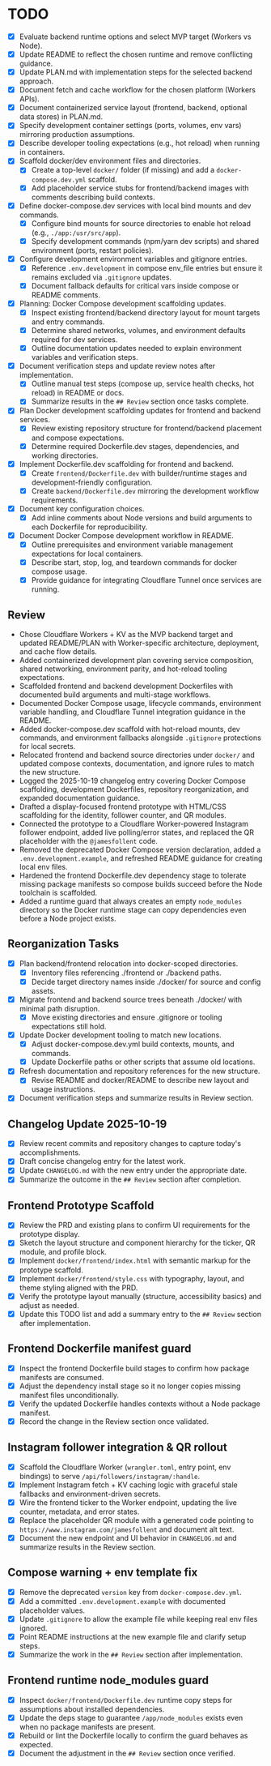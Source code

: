 # TODO

- [x] Evaluate backend runtime options and select MVP target (Workers vs Node).
- [x] Update README to reflect the chosen runtime and remove conflicting guidance.
- [x] Update PLAN.md with implementation steps for the selected backend approach.
- [x] Document fetch and cache workflow for the chosen platform (Workers APIs).
- [x] Document containerized service layout (frontend, backend, optional data stores) in PLAN.md.
- [x] Specify development container settings (ports, volumes, env vars) mirroring production assumptions.
- [x] Describe developer tooling expectations (e.g., hot reload) when running in containers.
- [x] Scaffold docker/dev environment files and directories.
  - [x] Create a top-level `docker/` folder (if missing) and add a `docker-compose.dev.yml` scaffold.
  - [x] Add placeholder service stubs for frontend/backend images with comments describing build contexts.
- [x] Define docker-compose.dev services with local bind mounts and dev commands.
  - [x] Configure bind mounts for source directories to enable hot reload (e.g., `./app:/usr/src/app`).
  - [x] Specify development commands (npm/yarn dev scripts) and shared environment (ports, restart policies).
- [x] Configure development environment variables and gitignore entries.
  - [x] Reference `.env.development` in compose env_file entries but ensure it remains excluded via `.gitignore` updates.
  - [x] Document fallback defaults for critical vars inside compose or README comments.
- [x] Planning: Docker Compose development scaffolding updates.
  - [x] Inspect existing frontend/backend directory layout for mount targets and entry commands.
  - [x] Determine shared networks, volumes, and environment defaults required for dev services.
  - [x] Outline documentation updates needed to explain environment variables and verification steps.
- [x] Document verification steps and update review notes after implementation.
  - [x] Outline manual test steps (compose up, service health checks, hot reload) in README or docs.
  - [x] Summarize results in the `## Review` section once tasks complete.
- [x] Plan Docker development scaffolding updates for frontend and backend services.
  - [x] Review existing repository structure for frontend/backend placement and compose expectations.
  - [x] Determine required Dockerfile.dev stages, dependencies, and working directories.
- [x] Implement Dockerfile.dev scaffolding for frontend and backend.
  - [x] Create `frontend/Dockerfile.dev` with builder/runtime stages and development-friendly configuration.
  - [x] Create `backend/Dockerfile.dev` mirroring the development workflow requirements.
- [x] Document key configuration choices.
  - [x] Add inline comments about Node versions and build arguments to each Dockerfile for reproducibility.
- [x] Document Docker Compose development workflow in README.
  - [x] Outline prerequisites and environment variable management expectations for local containers.
  - [x] Describe start, stop, log, and teardown commands for docker compose usage.
  - [x] Provide guidance for integrating Cloudflare Tunnel once services are running.

## Review
- Chose Cloudflare Workers + KV as the MVP backend target and updated README/PLAN with Worker-specific architecture, deployment, and cache flow details.
- Added containerized development plan covering service composition, shared networking, environment parity, and hot-reload tooling expectations.
- Scaffolded frontend and backend development Dockerfiles with documented build arguments and multi-stage workflows.
- Documented Docker Compose usage, lifecycle commands, environment variable handling, and Cloudflare Tunnel integration guidance in the README.
- Added docker-compose.dev scaffold with hot-reload mounts, dev commands, and environment fallbacks alongside `.gitignore` protections for local secrets.
- Relocated frontend and backend source directories under `docker/` and updated compose contexts, documentation, and ignore rules to match the new structure.
- Logged the 2025-10-19 changelog entry covering Docker Compose scaffolding, development Dockerfiles, repository reorganization, and expanded documentation guidance.
- Drafted a display-focused frontend prototype with HTML/CSS scaffolding for the identity, follower counter, and QR modules.
- Connected the prototype to a Cloudflare Worker-powered Instagram follower endpoint, added live polling/error states, and replaced the QR placeholder with the `@jamesfollent` code.
- Removed the deprecated Docker Compose version declaration, added a `.env.development.example`, and refreshed README guidance for creating local env files.
- Hardened the frontend Dockerfile.dev dependency stage to tolerate missing package manifests so compose builds succeed before the Node toolchain is scaffolded.
- Added a runtime guard that always creates an empty `node_modules` directory so the Docker runtime stage can copy dependencies even before a Node project exists.


## Reorganization Tasks

- [x] Plan backend/frontend relocation into docker-scoped directories.
  - [x] Inventory files referencing ./frontend or ./backend paths.
  - [x] Decide target directory names inside ./docker/ for source and config assets.
- [x] Migrate frontend and backend source trees beneath ./docker/ with minimal path disruption.
  - [x] Move existing directories and ensure .gitignore or tooling expectations still hold.
- [x] Update Docker development tooling to match new locations.
  - [x] Adjust docker-compose.dev.yml build contexts, mounts, and commands.
  - [x] Update Dockerfile paths or other scripts that assume old locations.
- [x] Refresh documentation and repository references for the new structure.
  - [x] Revise README and docker/README to describe new layout and usage instructions.
- [x] Document verification steps and summarize results in Review section.

## Changelog Update 2025-10-19

- [x] Review recent commits and repository changes to capture today's accomplishments.
- [x] Draft concise changelog entry for the latest work.
- [x] Update `CHANGELOG.md` with the new entry under the appropriate date.
- [x] Summarize the outcome in the `## Review` section after completion.

## Frontend Prototype Scaffold

- [x] Review the PRD and existing plans to confirm UI requirements for the prototype display.
- [x] Sketch the layout structure and component hierarchy for the ticker, QR module, and profile block.
- [x] Implement `docker/frontend/index.html` with semantic markup for the prototype scaffold.
- [x] Implement `docker/frontend/style.css` with typography, layout, and theme styling aligned with the PRD.
- [x] Verify the prototype layout manually (structure, accessibility basics) and adjust as needed.
- [x] Update this TODO list and add a summary entry to the `## Review` section after implementation.

## Frontend Dockerfile manifest guard

- [x] Inspect the frontend Dockerfile build stages to confirm how package manifests are consumed.
- [x] Adjust the dependency install stage so it no longer copies missing manifest files unconditionally.
- [x] Verify the updated Dockerfile handles contexts without a Node package manifest.
- [x] Record the change in the Review section once validated.

## Instagram follower integration & QR rollout

- [x] Scaffold the Cloudflare Worker (`wrangler.toml`, entry point, env bindings) to serve `/api/followers/instagram/:handle`.
- [x] Implement Instagram fetch + KV caching logic with graceful stale fallbacks and environment-driven secrets.
- [x] Wire the frontend ticker to the Worker endpoint, updating the live counter, metadata, and error states.
- [x] Replace the placeholder QR module with a generated code pointing to `https://www.instagram.com/jamesfollent` and document alt text.
- [x] Document the new endpoint and UI behavior in `CHANGELOG.md` and summarize results in the Review section.

## Compose warning + env template fix

- [x] Remove the deprecated `version` key from `docker-compose.dev.yml`.
- [x] Add a committed `.env.development.example` with documented placeholder values.
- [x] Update `.gitignore` to allow the example file while keeping real env files ignored.
- [x] Point README instructions at the new example file and clarify setup steps.
- [x] Summarize the work in the `## Review` section after implementation.

## Frontend runtime node_modules guard

- [x] Inspect `docker/frontend/Dockerfile.dev` runtime copy steps for assumptions about installed dependencies.
- [x] Update the deps stage to guarantee `/app/node_modules` exists even when no package manifests are present.
- [x] Rebuild or lint the Dockerfile locally to confirm the guard behaves as expected.
- [x] Document the adjustment in the `## Review` section once verified.
